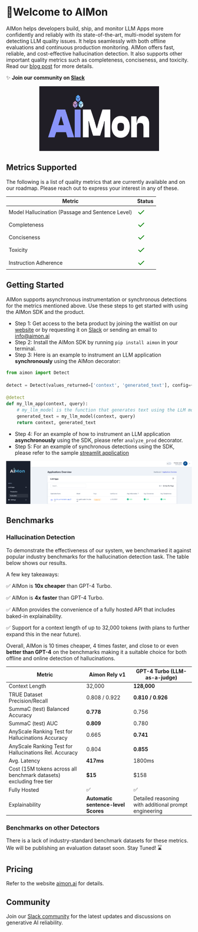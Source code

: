 # 🎉**Welcome to AIMon**

AIMon helps developers build, ship, and monitor LLM Apps more confidently and reliably with its state-of-the-art, multi-model system for detecting LLM quality issues. It helps seamlessly with both offline evaluations and continuous production monitoring. AIMon offers fast, reliable, and cost-effective hallucination detection. It also supports other important quality metrics such as completeness, conciseness, and toxicity. Read our [blog post](https://aimon.ai/blogs/introducing-rely) for more details.

✨ **Join our community on [Slack](https://join.slack.com/t/generativeair/shared_invite/zt-2jab62lsj-xM9a_s~Qweu8lf3YS2cANg)**

<div align="center">
    <img src="images/aimon-rely-image.png" alt="AIMon" width="325" height="175">
</div>

## Metrics Supported

The following is a list of quality metrics that are currently available and on our roadmap. Please reach out to express your interest in any of these.

| Metric                                           | Status                                                       |
| ------------------------------------------------ | ------------------------------------------------------------ |
| Model Hallucination (Passage and Sentence Level) | <span style="font-size: 24px; color: green;">&#10003;</span> |
| Completeness                                     | <span style="font-size: 24px; color: green;">&#10003;</span> |
| Conciseness                                      | <span style="font-size: 24px; color: green;">&#10003;</span> |
| Toxicity                                         | <span style="font-size: 24px; color: green;">&#10003;</span> |
| Instruction Adherence                            | <span style="font-size: 24px; color: green;">&#10003;</span> |

## Getting Started

AIMon supports asynchronous instrumentation or synchronous detections for the metrics mentioned above. Use these steps
to get started with using the AIMon SDK and the product.

- Step 1: Get access to the beta product by joining the waitlist on our [website](https://aimon.ai/) or by requesting
  it on [Slack](https://join.slack.com/t/generativeair/shared_invite/zt-2jab62lsj-xM9a_s~Qweu8lf3YS2cANg) or sending an email to info@aimon.ai
- Step 2: Install the AIMon SDK by running `pip install aimon` in your terminal.
- Step 3: Here is an example to instrument an LLM application **synchronously** using the AIMon decorator:

```python
from aimon import Detect

detect = Detect(values_returned=['context', 'generated_text'], config={"hallucination": {"detector_name": "default"}})

@detect
def my_llm_app(context, query):
    # my_llm_model is the function that generates text using the LLM model
    generated_text = my_llm_model(context, query)
    return context, generated_text
```

- Step 4: For an example of how to instrument an LLM application **asynchronously** using the SDK, please refer `analyze_prod` decorator.
- Step 5: For an example of synchronous detections using the SDK, please refer to the sample [streamlit application](examples/streamlit_apps/summarization/langchain_summarization_app.py)

<div align="center">
    <img src="images/product_apps_page.png" alt="AIMon Product">
</div>

## Benchmarks

### Hallucination Detection

To demonstrate the effectiveness of our system, we benchmarked it against popular industry benchmarks for the
hallucination detection task. The table below shows our results.

A few key takeaways:

✅ AIMon is **10x cheaper** than GPT-4 Turbo.

✅ AIMon is **4x faster** than GPT-4 Turbo.

✅ AIMon provides the convenience of a fully hosted API that includes baked-in explainability.

✅ Support for a context length of up to 32,000 tokens (with plans to further expand this in the near future).

Overall, AIMon is 10 times cheaper, 4 times faster, and close to or even **better than GPT-4** on the benchmarks
making it a suitable choice for both offline and online detection of hallucinations.

| Metric                                                         | Aimon Rely v1          | GPT-4 Turbo (LLM-as-a-judge)     |
|---------------------------------------------------------------|------------------------|----------------------------------|
| Context Length                                                | 32,000                 | **128,000**                      |
| TRUE Dataset Precision/Recall                             | 0.808 / 0.922          | **0.810 / 0.926**                |
| SummaC (test) Balanced Accuracy                           | **0.778**             | 0.756                           |
| SummaC (test) AUC                                         | **0.809**              | 0.780                            |
| AnyScale Ranking Test for Hallucinations Accuracy         | 0.665                  | **0.741**                        |
| AnyScale Ranking Test for Hallucinations Rel. Accuracy    | 0.804                  | **0.855**                        |
| Avg. Latency                                                  | **417ms**              | 1800ms                           |
| Cost (15M tokens across all benchmark datasets) excluding free tier | **$15**             | $158                             |
| Fully Hosted                                                  | :white_check_mark:     | :white_check_mark:               |
| Explainability                                                | **Automatic sentence-level Scores** | Detailed reasoning with additional prompt engineering |

### Benchmarks on other Detectors

There is a lack of industry-standard benchmark datasets for these metrics. We will be publishing an evaluation dataset soon.
Stay Tuned! <span style="font-size: 16px;">⌛</span>

## Pricing

Refer to the website [aimon.ai](https://aimon.ai) for details.

## Community

Join our [Slack community](https://join.slack.com/t/generativeair/shared_invite/zt-2jab62lsj-xM9a_s~Qweu8lf3YS2cANg) for the latest updates and discussions on generative AI reliability.
